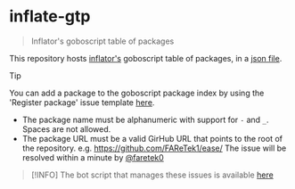 # inflate-gtp

> Inflator's goboscript table of packages

This repository hosts [inflator's](https://github.com/FAReTek1/inflator) goboscript table of packages, in a [json file](https://github.com/FAReTek1/inflate-gtp/blob/main/gtp.json).

> [!TIP]
> You can add a package to the goboscript package index by using the 'Register package' issue template [here](https://github.com/FAReTek1/inflate-gtp/issues).
> - The package name must be alphanumeric with support for `-` and `_`. Spaces are not allowed.
> - The package URL must be a valid GirHub URL that points to the root of the repository. e.g. https://github.com/FAReTek1/ease/
> The issue will be resolved within a minute by [@faretek0](https://github.com/faretek0)

> [!INFO]
> The bot script that manages these issues is available [here](https://github.com/FAReTek1/bfg)
